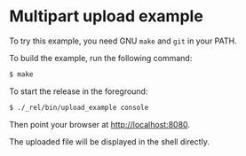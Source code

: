Multipart upload example
========================

To try this example, you need GNU `make` and `git` in your PATH.

To build the example, run the following command:

``` bash
$ make
```

To start the release in the foreground:

``` bash
$ ./_rel/bin/upload_example console
```

Then point your browser at [http://localhost:8080](http://localhost:8080).

The uploaded file will be displayed in the shell directly.

